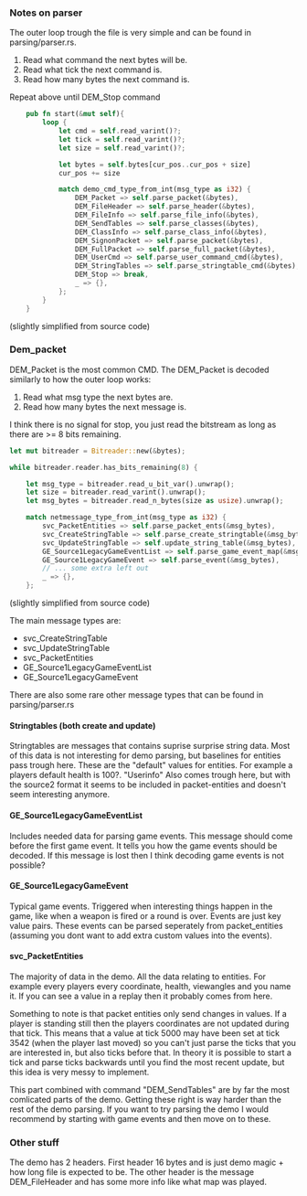 ### Notes on parser


The outer loop trough the file is very simple and can be found in parsing/parser.rs.

1. Read what command the next bytes will be.
2. Read what tick the next command is.
3. Read how many bytes the next command is.

Repeat above until DEM_Stop command
```Rust
    pub fn start(&mut self){
        loop {
            let cmd = self.read_varint()?;
            let tick = self.read_varint()?;
            let size = self.read_varint()?;

            let bytes = self.bytes[cur_pos..cur_pos + size]
            cur_pos += size

            match demo_cmd_type_from_int(msg_type as i32) {
                DEM_Packet => self.parse_packet(&bytes),
                DEM_FileHeader => self.parse_header(&bytes),
                DEM_FileInfo => self.parse_file_info(&bytes),
                DEM_SendTables => self.parse_classes(&bytes),
                DEM_ClassInfo => self.parse_class_info(&bytes),
                DEM_SignonPacket => self.parse_packet(&bytes),
                DEM_FullPacket => self.parse_full_packet(&bytes),
                DEM_UserCmd => self.parse_user_command_cmd(&bytes),
                DEM_StringTables => self.parse_stringtable_cmd(&bytes),
                DEM_Stop => break,
                _ => {},
            };
        }
    }
```
(slightly simplified from source code)


### Dem_packet
DEM_Packet is the most common CMD. The DEM_Packet is decoded similarly to how the outer loop works:

1. Read what msg type the next bytes are.
2. Read how many bytes the next message is.

I think there is no signal for stop, you just read the bitstream as long as there are >= 8 bits remaining.

```Rust
let mut bitreader = Bitreader::new(&bytes);

while bitreader.reader.has_bits_remaining(8) {

    let msg_type = bitreader.read_u_bit_var().unwrap();
    let size = bitreader.read_varint().unwrap();
    let msg_bytes = bitreader.read_n_bytes(size as usize).unwrap();

    match netmessage_type_from_int(msg_type as i32) {
        svc_PacketEntities => self.parse_packet_ents(&msg_bytes),
        svc_CreateStringTable => self.parse_create_stringtable(&msg_bytes),
        svc_UpdateStringTable => self.update_string_table(&msg_bytes),
        GE_Source1LegacyGameEventList => self.parse_game_event_map(&msg_bytes),
        GE_Source1LegacyGameEvent => self.parse_event(&msg_bytes),
        // ... some extra left out
        _ => {},
    };
```
(slightly simplified from source code)
 
The main message types are:

- svc_CreateStringTable
- svc_UpdateStringTable
- svc_PacketEntities
- GE_Source1LegacyGameEventList
- GE_Source1LegacyGameEvent

There are also some rare other message types that can be found in parsing/parser.rs


#### Stringtables (both create and update)
Stringtables are messages that contains suprise surprise string data. Most of this data is not interesting for demo parsing, but baselines for entities pass trough here. These are the "default" values for entities. For example a players default health is 100?. 
"Userinfo" Also comes trough here, but with the source2 format it seems to be included in packet-entities and doesn't seem interesting anymore.

#### GE_Source1LegacyGameEventList
Includes needed data for parsing game events. This message should come before the first game event. It tells you how the game events should be decoded. If this message is lost then I think decoding game events is not possible?

#### GE_Source1LegacyGameEvent
Typical game events. Triggered when interesting things happen in the game, like when a weapon is fired or a round is over. Events are just key value pairs. These events can be parsed seperately from packet_entities (assuming you dont want to add extra custom values into the events).

#### svc_PacketEntities
The majority of data in the demo. All the data relating to entities. For example every players every coordinate, health, viewangles and you name it. If you can see a value in a replay then it probably comes from here.  

Something to note is that packet entities only send changes in values. If a player is standing still then the players coordinates are not updated during that tick. This means that a value at tick 5000 may have been set at tick 3542 (when the player last moved) so you can't just parse the ticks that you are interested in, but also ticks before that. In theory it is possible to start a tick and parse ticks backwards until you find the most recent update, but this idea is very messy to implement.

This part combined with command "DEM_SendTables" are by far the most comlicated parts of the demo. Getting these right is way harder than the rest of the demo parsing. If you want to try parsing the demo I would recommend by starting with game events and then move on to these.



### Other stuff

The demo has 2 headers. First header 16 bytes and is just demo magic + how long file is expected to be. The other header is the message DEM_FileHeader and has some more info like what map was played.

